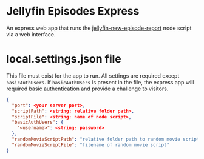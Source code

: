 # Jellyfin Episodes Express
An express web app that runs the [jellyfin-new-episode-report](https://github.com/jschnurer/jellyfin-new-episode-report) node script via a web interface.

# local.settings.json file
This file must exist for the app to run. All settings are required except `basicAuthUsers`. If `basicAuthUsers` is present in the file, the express app will required basic authentication and provide a challenge to visitors.

```json
{
  "port": <your server port>,
  "scriptPath": <string: relative folder path>,
  "scriptFile": <string: name of node script>,
  "basicAuthUsers": {
    "<username>": <string: password>
  },
  "randomMovieScriptPath": "relative folder path to random movie script",
  "randomMovieScriptFile": "filename of random movie script"
}
```